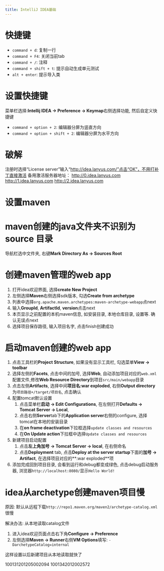 ```yaml
---
title: IntelliJ IDEA基础
---
```




# 快捷键

- `command + d`: 复制一行
- `command + F4`: 关闭当前tab
- `command + /`: 注释
- `command + shift + t`: 提示自动生成单元测试
- `alt + enter`: 提示导入类



# 设置快捷键

菜单栏选择:**Intellij IDEA -> Preference -> Keymap**右侧选择功能, 然后自定义快捷键

- `command + option + 2`: 编辑器分屏为竖直方向
- `command + option + shift + 2`: 编辑器分屏为水平方向

# 破解

注册时选择“License server”输入“http://idea.lanyus.com/”点击“OK”，不用打补丁直接激活
备用激活服务器地址：
http://0.idea.lanyus.com
http://1.idea.lanyus.com
http://2.idea.lanyus.com

# 设置maven

# maven创建的java文件夹不识别为source 目录

导航栏选中文件夹, 右键**Mark Directory As -> Sources Root**


# 创建maven管理的web app


1. 打开idea欢迎界面, 选择**create New Project**
2. 左侧选择**Maven**右侧选择sdk版本, 勾选**Create from archetype**
3.  列表中选择`org.apache.maven.archetypes:maven-archetype-webapp`点next
4. 输入**GroupId**, **ArtifactId**, **version**点击next
5. 本页显示之前配置的本机maven信息, 如安装目录, 本地仓库目录, 设置等. 确认无误点next
6. 选择项目保存路径, 输入项目名字, 点击finish创建成功

# 启动maven创建的web app

1. 点击工具栏的**Project Structure**, 如果没有显示工具栏, 勾选菜单**View -> toolbar**
2. 选择左侧的**Facets**, 点击中间的加号, 选择**Web**, 自动添加项目对应的`web.xml`配置文件,修改**Web Resource Directory**到项目`src/main/webapp`目录
3. 点击左侧**Artifacts**, 选择中间**项目名:war exploded**, 右侧**Output directory**为`项目路径+/target/项目名`, 点击确认
4. 配置tomcat默认设置
    1. 点击菜单栏**启动 -> Edit Configurations**, 在左侧打开**Defaults -> Tomcat Server -> Local**,
    2. 点击右侧**Server**tab下的**Application server**右侧的configure, 选择tomcat在本地的安装目录
    3. 在**on frame deactivation**下拉框选择`update classes and resources`
    4. 在**On Update action**下拉框中选择`Update classes and resources`
5. 新建项目启动配置
    1. 点击**左上角加号 -> Tomcat Server -> local**, 在右侧命名
    2. 点击**Deployment** tab, 点击**Deploy at the server startup**下面的**加号 -> Artifact**, 在选择项目对应的**:war exploded**项
6. 添加完成回到项目目录, 会看到运行和debug都变成绿色, 点击debug启动服务器, 浏览器`http://localhost:8080/`显示`Hello World!`

# idea从archetype创建maven项目慢

原因: 默认从远程下载`http://repo1.maven.org/maven2/archetype-catalog.xml`很慢

解决办法: 从本地读取catalog文件

1. 进入idea欢迎页面点击右下角**Configure -> Preference**
2. 左侧选择**Maven -> Runner**右侧**VM Options**填写: `-DarchetypeCatalog=internal`

这样设置以后新建项目从本地读取就快了


100131201205002094
1001342012002572

